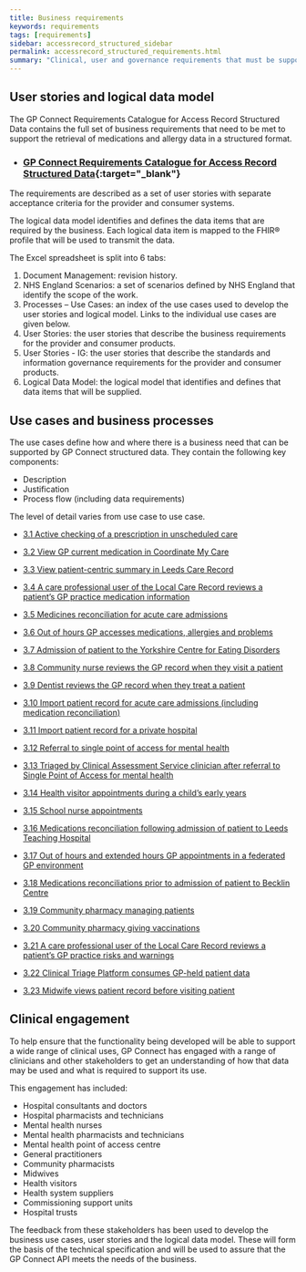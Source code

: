 ```yaml
---
title: Business requirements
keywords: requirements
tags: [requirements]
sidebar: accessrecord_structured_sidebar
permalink: accessrecord_structured_requirements.html
summary: "Clinical, user and governance requirements that must be supported by the solution"
---
```


## User stories and logical data model ##

The GP Connect Requirements Catalogue for Access Record Structured Data contains the full set of business requirements that need to be met to support the retrieval of medications and allergy data in a structured format.
-   ### [GP Connect Requirements Catalogue for Access Record Structured Data](pages/accessrecord_structured/GP%20Connect%20Req%20Cat%20-%20Access%20Record%20Structured%20Data%20v1.0.xlsx){:target="_blank"} ###


The requirements are described as a set of user stories with separate acceptance criteria for the provider and consumer systems.

The logical data model identifies and defines the data items that are required by the business. Each logical data item is mapped to the FHIR&reg; profile that will be used to transmit the data.

The Excel spreadsheet is split into 6 tabs:

1.	Document Management: revision history.
2.	NHS England Scenarios:	a set of scenarios defined by NHS England that identify the scope of the work.
3.	Processes – Use Cases:	an index of the use cases used to develop the user stories and logical model. Links to the individual use cases are given below.
4.	User Stories:	the user stories that describe the business requirements for the provider and consumer products.
5. User Stories - IG: the user stories that describe the standards and information governance requirements for the provider and consumer products.
6.	Logical Data Model:	the logical model that identifies and defines that data items that will be supplied.

## Use cases and business processes ##

The use cases define how and where there is a business need that can be supported by GP Connect structured data. They contain the following key components:

 - Description
 - Justification
 - Process flow (including data requirements)

The level of detail varies from use case to use case.

 - [3.1	Active checking of a prescription in unscheduled care](accessrecord_usecase_3.1.html)

- [3.2	View GP current medication in Coordinate My Care](accessrecord_usecase_3.2.html)

- [3.3	View patient-centric summary in Leeds Care Record](accessrecord_usecase_3.3.html)

- [3.4	A care professional user of the Local Care Record reviews a patient’s GP practice medication information](accessrecord_usecase_3.4.html)

- [3.5	Medicines reconciliation for acute care admissions](accessrecord_usecase_3.5.html)

- [3.6	Out of hours GP accesses medications, allergies and problems](accessrecord_usecase_3.6.html)

- [3.7	Admission of patient to the Yorkshire Centre for Eating Disorders](accessrecord_usecase_3.7.html)

- [3.8	Community nurse reviews the GP record when they visit a patient](accessrecord_usecase_3.8.html)

- [3.9	Dentist reviews the GP record when they treat a patient](accessrecord_usecase_3.9.html)

- [3.10	Import patient record for acute care admissions (including medication reconciliation)](accessrecord_usecase_3.10.html)

- [3.11	Import patient record for a private hospital](accessrecord_usecase_3.11.html)

- [3.12	Referral to single point of access for mental health](accessrecord_usecase_3.12.html)

- [3.13	Triaged by Clinical Assessment Service clinician after referral to Single Point of Access for mental health](accessrecord_usecase_3.13.html)

- [3.14	Health visitor appointments during a child’s early years](accessrecord_usecase_3.14.html)

- [3.15	School nurse appointments](accessrecord_usecase_3.15.html)

- [3.16	Medications reconciliation following admission of patient to Leeds Teaching Hospital](accessrecord_usecase_3.16.html)

- [3.17	Out of hours and extended hours GP appointments in a federated GP environment](accessrecord_usecase_3.17.html)

- [3.18	Medications reconciliations prior to admission of patient to Becklin Centre](accessrecord_usecase_3.18.html)

- [3.19	Community pharmacy managing patients](accessrecord_usecase_3.19.html)

- [3.20	Community pharmacy giving vaccinations](accessrecord_usecase_3.20.html)

- [3.21	A care professional user of the Local Care Record reviews a patient’s GP practice risks and warnings](accessrecord_usecase_3.21.html)

- [3.22	Clinical Triage Platform consumes GP-held patient data](accessrecord_usecase_3.22.html)

- [3.23 Midwife views patient record before visiting patient](accessrecord_usecase_3.23.html)

## Clinical engagement ##

To help ensure that the functionality being developed will be able to support a wide range of clinical uses, GP Connect has engaged with a range of clinicians and other stakeholders to get an understanding of how that data may be used and what is required to support its use.

This engagement has included:

 - Hospital consultants and doctors
 - Hospital pharmacists and technicians
 - Mental health nurses
 - Mental health pharmacists and technicians
 - Mental health point of access centre
 - General practitioners
 - Community pharmacists
 - Midwives
 - Health visitors
 - Health system suppliers
 - Commissioning support units
 - Hospital trusts

The feedback from these stakeholders has been used to develop the business use cases, user stories and the logical data model. These will form the basis of the technical specification and will be used to assure that the GP Connect API meets the needs of the business.

